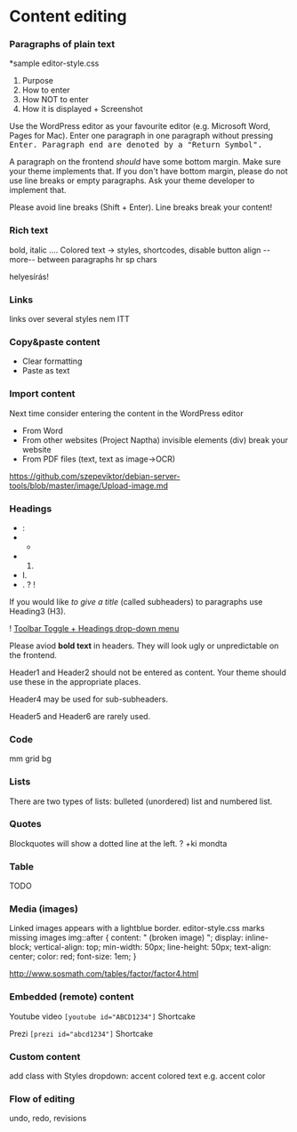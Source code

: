 # Content editing

### Paragraphs of plain text

*sample editor-style.css

1. Purpose
1. How to enter
1. How NOT to enter
1. How it is displayed + Screenshot

Use the WordPress editor as your favourite editor (e.g. Microsoft Word, Pages for Mac).
Enter one paragraph in one paragraph without pressing <kbd>Enter</kdb>. Paragraph end are denoted by a "Return Symbol".

A paragraph on the frontend *should* have some bottom margin. Make sure your theme implements that.
If you don't have bottom margin, please do not use line breaks or empty paragraphs.
Ask your theme developer to implement that.

Please avoid line breaks (<kdb>Shift + Enter</kdb>). Line breaks break your content!

### Rich text

bold, italic ....
Colored text -> styles, shortcodes, disable button
align
--more-- between paragraphs
hr
sp chars

helyesírás!



### Links

links over several styles
nem ITT

### Copy&paste content

- Clear formatting
- Paste as text

### Import content

Next time consider entering the content in the WordPress editor

- From Word
- From other websites (Project Naptha) invisible elements (div) break your website
- From PDF files (text, text as image->OCR)

https://github.com/szepeviktor/debian-server-tools/blob/master/image/Upload-image.md

### Headings

- :
- -
- 1.
- I.
- .
?
!

If you would like *to give a title* (called subheaders) to paragraphs use Heading3 (H3).

! [Toolbar Toggle + Headings drop-down menu](screenshot)

Please aviod **bold text** in headers. They will look ugly or unpredictable on the frontend.

Header1 and Header2 should not be entered as content. Your theme should use these in the appropriate places.

Header4 may be used for sub-subheaders.

Header5 and Header6 are rarely used.

### Code

mm grid bg

### Lists

There are two types of lists: bulleted (unordered) list and numbered list.

### Quotes

Blockquotes will show a dotted line at the left.
? +ki mondta

### Table

TODO

### Media (images)

Linked images appears with a lightblue border.
editor-style.css marks missing images
img::after {
    content: " (broken image) ";
    display: inline-block;
    vertical-align: top;
    min-width: 50px;
    line-height: 50px;
    text-align: center;
    color: red;
    font-size: 1em;
}

http://www.sosmath.com/tables/factor/factor4.html

### Embedded (remote) content

Youtube video `[youtube id="ABCD1234"]` Shortcake

Prezi `[prezi id="abcd1234"]` Shortcake

### Custom content

add class with Styles dropdown: accent colored text
e.g. accent color

### Flow of editing

undo, redo, revisions

